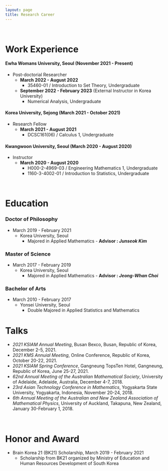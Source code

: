 ```yaml
---
layout: page
title: Research Career
---
```


<br/>


# Work Experience

#### Ewha Womans University, Seoul (November 2021 - Present)
  - Post-doctorial Researcher
    - **March 2022 - August 2022**
      - 35460-01 / Introduction to Set Theory, Undergraduate
    - **September 2022 - February 2023** (External Instructor in Korea University)
      - Numerical Analysis, Undergraduate


#### Korea University, Sejong (March 2021 - October 2021)
  - Research Fellow
    - **March 2021 - August 2021**
      - DCSC161(06) / Calculus 1, Undergraduate


#### Kwangwoon University, Seoul (March 2020 - August 2020)
  - Instructor
    - **March 2020 - August 2020**
      - H000-2-4969-03 / Engineering Mathematics 1, Undergraduate
      - 1160-3-4002-01 / Introduction to Statistics, Undergraduate


<br/>

# Education

### Doctor of Philosophy

* March 2019 - February 2021
  * Korea University, Seoul
    * Majored in Applied Mathematics - **Advisor : _Junseok Kim_**

### Master of Science

* March 2017 - February 2019
  * Korea University, Seoul
    * Majored in Applied Mathematics - **Advisor : _Jeong-Whan Choi_**

### Bachelor of Arts

* March 2010 - February 2017
  * Yonsei University, Seoul
    * Double Majored in Applied Statistics and Mathematics

# Talks

* _2021 KSIAM Annual Meeting_, Busan Bexco, Busan, Republic of Korea, December 2-5, 2021.
* _2021 KMS Annuial Meeting_, Online Conference, Republic of Korea, October 20-22, 2021.
* _2021 KSIAM Spring Conference_, Gangneung TopsTen Hotel, Gangneung, Republic of Korea, June 25-27, 2021.
* _62nd Annual Meeting of the Australian Mathematical Society_, University of Adelaide, Adelaide, Australia, December 4-7, 2018.
* _23rd Asian Technology Conference in Mathematics_, Yogyakarta State University, Yogyakarta, Indonesia, November 20-24, 2018.
* _6th Annual Meeting of the Australian and New Zealand Association of Mathematical Physics_, University of Auckland, Takapuna, New Zealand, January 30-February 1, 2018.


<br/>

# Honor and Award

* Brain Korea 21 (BK21) Scholarship, March 2019 - February 2021
  * Scholarship from BK21 organized by Ministry of Education and Human Resources Development of South Korea
